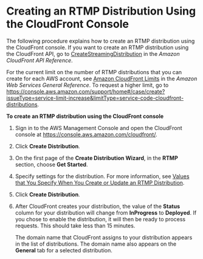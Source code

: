 # Creating an RTMP Distribution Using the CloudFront Console<a name="distribution-rtmp-creating-console"></a>

The following procedure explains how to create an RTMP distribution using the CloudFront console\. If you want to create an RTMP distribution using the CloudFront API, go to [CreateStreamingDistribution](https://docs.aws.amazon.com/cloudfront/latest/APIReference/API_CreateStreamingDistribution.html) in the *Amazon CloudFront API Reference*\. 

For the current limit on the number of RTMP distributions that you can create for each AWS account, see [Amazon CloudFront Limits](https://docs.aws.amazon.com/general/latest/gr/aws_service_limits.html#limits_cloudfront) in the *Amazon Web Services General Reference*\. To request a higher limit, go to [https://console\.aws\.amazon\.com/support/home\#/case/create?issueType=service\-limit\-increase&limitType=service\-code\-cloudfront\-distributions](https://console.aws.amazon.com/support/home#/case/create?issueType=service-limit-increase&limitType=service-code-cloudfront-distributions)\.<a name="distribution-rtmp-creating-console-procedure"></a>

**To create an RTMP distribution using the CloudFront console**

1. Sign in to the AWS Management Console and open the CloudFront console at [https://console\.aws\.amazon\.com/cloudfront/](https://console.aws.amazon.com/cloudfront/)\.

1. Click **Create Distribution**\.

1. On the first page of the **Create Distribution Wizard**, in the **RTMP** section, choose **Get Started**\.

1. Specify settings for the distribution\. For more information, see [Values that You Specify When You Create or Update an RTMP Distribution](distribution-rtmp-values-specify.md)\.

1. Click **Create Distribution**\.

1. After CloudFront creates your distribution, the value of the **Status** column for your distribution will change from **InProgress** to **Deployed**\. If you chose to enable the distribution, it will then be ready to process requests\. This should take less than 15 minutes\.

   The domain name that CloudFront assigns to your distribution appears in the list of distributions\. The domain name also appears on the **General** tab for a selected distribution\.